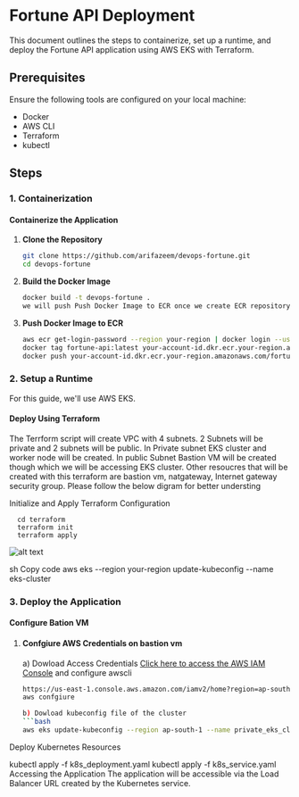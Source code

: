 # Fortune API Deployment

This document outlines the steps to containerize, set up a runtime, and deploy the Fortune API application using AWS EKS with Terraform.

## Prerequisites

Ensure the following tools are configured on your local machine:

- Docker
- AWS CLI
- Terraform
- kubectl

## Steps

### 1. Containerization

#### Containerize the Application

1. **Clone the Repository**

   ```bash
   git clone https://github.com/arifazeem/devops-fortune.git
   cd devops-fortune

2. **Build the Docker Image**

   ```bash
   docker build -t devops-fortune .
   we will push Push Docker Image to ECR once we create ECR repository via terraform script
   
3. **Push Docker Image to ECR**

   ```bash
   aws ecr get-login-password --region your-region | docker login --username AWS --password-stdin your-account-id.dkr.ecr.your-region.amazonaws.com
   docker tag fortune-api:latest your-account-id.dkr.ecr.your-region.amazonaws.com/fortune-api:latest
   docker push your-account-id.dkr.ecr.your-region.amazonaws.com/fortune-api:latest

### 2. Setup a Runtime
For this guide, we'll use AWS EKS.

####   Deploy Using Terraform
The Terrform script will create VPC with 4 subnets. 2 Subnets will be private and 2 subnets will be public.
In Private subnet EKS cluster and worker node will be created. In public Subnet Bastion VM will be created though which
we will be accessing EKS cluster. Other resoucres that will be created with this terraform are bastion vm, natgateway, Internet gateway security group. Please follow the below digram for better understing

Initialize and Apply Terraform Configuration     
      
      cd terraform
      terraform init
      terraform apply

![alt text](image.png)

sh
Copy code
aws eks --region your-region update-kubeconfig --name eks-cluster


### 3. **Deploy the Application**

   #### **Configure Bation VM**
      
1. #### Confgiure AWS Credentials on bastion vm
      
      a) Dowload Access Credentials [Click here to access the AWS IAM Console](https://us-east-1.console.aws.amazon.com/iamv2/home?region=ap-south-1#/users) and configure awscli
      ```bash
      https://us-east-1.console.aws.amazon.com/iamv2/home?region=ap-south-1#/users
      aws confgiure

      b) Dowload kubeconfig file of the cluster
      ```bash
      aws eks update-kubeconfig --region ap-south-1 --name private_eks_cluster
      

Deploy Kubernetes Resources

kubectl apply -f k8s_deployment.yaml
kubectl apply -f k8s_service.yaml
Accessing the Application
The application will be accessible via the Load Balancer URL created by the Kubernetes service.


